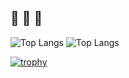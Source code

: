 ## 🔱 🔱 🔱
<p align="left"> 
  <img alt="Top Langs" src="https://github-readme-stats.vercel.app/api/top-langs/?username=ksk-14&theme=radical" />
  <img alt="Top Langs" src="https://github-readme-stats.vercel.app/api?username=ksk-14&theme=radical&show_icons=true" />
</p>


[![trophy](https://github-profile-trophy.vercel.app/?username=ksk-14&theme=radical&column=6
)](https://github.com/ryo-ma/github-profile-trophy)
